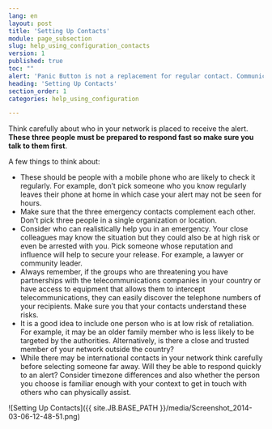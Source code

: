 ```yaml
---
lang: en
layout: post
title: 'Setting Up Contacts'
module: page_subsection
slug: help_using_configuration_contacts
version: 1
published: true
toc: ""
alert: 'Panic Button is not a replacement for regular contact. Communicate regularly with your network and keep them informed of your planned whereabouts.'
heading: 'Setting Up Contacts'
section_order: 1
categories: help_using_configuration

---
```


Think carefully about who in your network is placed to receive the alert. **These three people must be prepared to respond fast so make sure you talk to them first**. 

A few things to think about:

-	These should be people with a mobile phone who are likely to check it regularly. For example, don’t pick someone who you know regularly leaves their phone at home in which case your alert may not be seen for hours.
-	Make sure that the three emergency contacts complement each other. Don’t pick three people in a single organization or location. 
-	Consider who can realistically help you in an emergency. Your close colleagues may know the situation but they could also be at high risk or even be arrested with you. Pick someone whose reputation and influence will help to secure your release. For example, a lawyer or community leader.
-	Always remember, if the groups who are threatening you have partnerships with the telecommunications companies in your country or have access to equipment that allows them to intercept telecommunications, they can easily discover the telephone numbers of your recipients. Make sure you that your contacts understand these risks. 
- It is a good idea to include one person who is at low risk of retaliation. For example, it may be an older family member who is less likely to be targeted by the authorities. Alternatively, is there a close and trusted member of your network outside the country? 
-	While there may be international contacts in your network think carefully before selecting someone far away. Will they be able to respond quickly to an alert? Consider timezone differences and also whether the person you choose is familiar enough with your context to get in touch with others who can physically assist.

![Setting Up Contacts]({{ site.JB.BASE_PATH }}/media/Screenshot_2014-03-06-12-48-51.png)